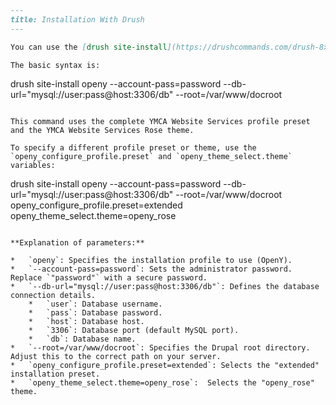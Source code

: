 ```markdown
---
title: Installation With Drush
---

You can use the [drush site-install](https://drushcommands.com/drush-8x/core/site-install/) command to quickly set up the OpenY distribution.

The basic syntax is:

```
drush site-install openy --account-pass=password --db-url="mysql://user:pass@host:3306/db" --root=/var/www/docroot
```

This command uses the complete YMCA Website Services profile preset and the YMCA Website Services Rose theme.

To specify a different profile preset or theme, use the `openy_configure_profile.preset` and `openy_theme_select.theme` variables:

```
drush site-install openy --account-pass=password --db-url="mysql://user:pass@host:3306/db" --root=/var/www/docroot openy_configure_profile.preset=extended openy_theme_select.theme=openy_rose
```

**Explanation of parameters:**

*   `openy`: Specifies the installation profile to use (OpenY).
*   `--account-pass=password`: Sets the administrator password.  Replace `"password"` with a secure password.
*   `--db-url="mysql://user:pass@host:3306/db"`: Defines the database connection details.
    *   `user`: Database username.
    *   `pass`: Database password.
    *   `host`: Database host.
    *   `3306`: Database port (default MySQL port).
    *   `db`: Database name.
*   `--root=/var/www/docroot`: Specifies the Drupal root directory.  Adjust this to the correct path on your server.
*   `openy_configure_profile.preset=extended`: Selects the "extended" installation preset.
*   `openy_theme_select.theme=openy_rose`:  Selects the "openy_rose" theme.
```
